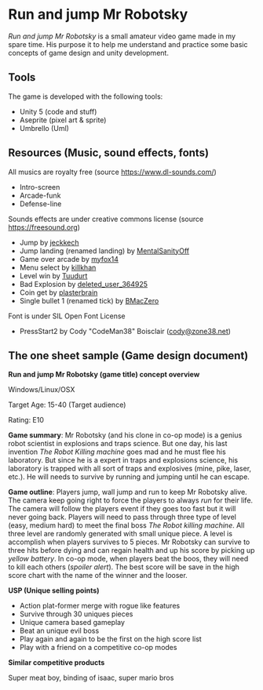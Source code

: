 # Run and jump Mr Robotsky

*Run and jump Mr Robotsky* is a small amateur video game made in my spare time. His purpose it to help me understand and practice some basic concepts of game design and unity development. 



## Tools

The game is developed with the following tools:

- Unity 5 (code and stuff)
- Aseprite (pixel art & sprite)
- Umbrello (Uml)




## Resources (Music, sound effects, fonts)

All musics are royalty free (source https://www.dl-sounds.com/)

* Intro-screen
* Arcade-funk
* Defense-line




Sounds effects are under creative commons license (source https://freesound.org)

- Jump by [jeckkech](http://freesound.org/people/jeckkech/)
- Jump landing (renamed landing) by [MentalSanityOff](https://opengameart.org/content/jump-landing-sound)
- Game over arcade by [myfox14](http://freesound.org/people/myfox14/)
- Menu select by [killkhan](http://freesound.org/people/killkhan/)
- Level win by [Tuudurt](https://freesound.org/people/Tuudurt/sounds/258142/)
- Bad Explosion by [deleted_user_364925](https://freesound.org/people/deleted_user_364925/)
- Coin get by [plasterbrain](https://freesound.org/people/plasterbrain/)
- Single bullet 1 (renamed tick) by [BMacZero](https://freesound.org/people/BMacZero/)




Font is under SIL Open Font License 

* PressStart2 by Cody "CodeMan38" Boisclair (cody@zone38.net)



## The one sheet sample (Game design document)

**Run and jump Mr Robotsky (game title) concept overview**

Windows/Linux/OSX

Target Age: 15-40 (Target audience)

Rating: E10

**Game summary**: Mr Robotsky (and his clone in co-op mode) is a genius robot scientist in explosions and traps science. But one day, his last invention *The Robot Killing machine* goes mad and he must flee his laboratory. But since he is a expert in traps and explosions science, his laboratory is trapped with all sort of traps and explosives (mine, pike, laser, etc.). He will needs to survive by running and jumping until he can escape.

**Game outline**: Players jump, wall jump and run to keep Mr Robotsky alive. The camera keep going right to force the players to always *run* for their life. The camera will follow the players event if they goes too fast but it will never going back. Players will need to pass through three type of level (easy, medium hard) to meet the final boss *The Robot killing machine*. All three level are randomly generated with small unique piece. A level is accomplish when players survives to 5 pieces. Mr Robotsky can survive to three hits before dying and can regain health and up his score by picking up *yellow battery*.  In co-op mode, when players beat the boos, they will need to kill each others (*spoiler alert*). The best score will be save in the high score chart with the name of the winner and the looser.

**USP (Unique selling points)**

* Action plat-former merge with rogue like features
* Survive through 30 uniques pieces
* Unique camera based gameplay
* Beat an unique evil boss
* Play again and again to be the first on the high score list
* Play with a friend on a competitive co-op modes

**Similar competitive products**

Super meat boy, binding of isaac, super mario bros